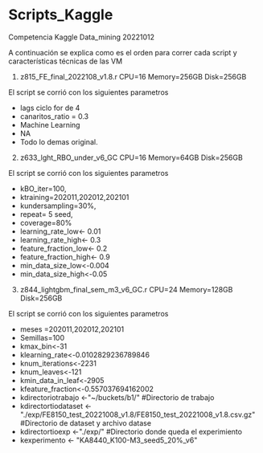 # Scripts_Kaggle
Competencia Kaggle Data_mining 20221012

A continuación se explica como es el orden para correr cada script y características técnicas de las VM


1. z815_FE_final_2022108_v1.8.r
  CPU=16
  Memory=256GB
  Disk=256GB
  
  El script se corrió con los siguientes parametros
  - lags ciclo for de 4
  - canaritos_ratio = 0.3
  - Machine Learning
  - NA
  - Todo lo demas original.

2. z633_lght_RBO_under_v6_GC
  CPU=16
  Memory=64GB
  Disk=256GB
  
  El script se corrió con los siguientes parametros
  - kBO_iter=100, 
  - ktraining=202011,202012,202101
  - kundersampling=30%, 
  - repeat= 5 seed, 
  - coverage=80%
  - learning_rate_low<- 0.01
  - learning_rate_high<- 0.3  
  - feature_fraction_low<- 0.2
  - feature_fraction_high<- 0.9 
  - min_data_size_low<-0.004 
  - min_data_size_high<-0.05

3. z844_lightgbm_final_sem_m3_v6_GC.r
  CPU=24
  Memory=128GB
  Disk=256GB
  
  El script se corrió con los siguientes parametros
  - meses =202011,202012,202101
  - Semillas=100
  - kmax_bin<-31
  - klearning_rate<-0.0102829236789846
  - knum_iterations<-2231
  - knum_leaves<-121
  - kmin_data_in_leaf<-2905
  - kfeature_fraction<-0.557037694162002
  - kdirectoriotrabajo   <-"~/buckets/b1/" #Directorio de trabajo
  - kdirectortiodataset  <-"./exp/FE8150_test_20221008_v1.8/FE8150_test_20221008_v1.8.csv.gz"   #Directorio de dataset y archivo datase
  - kdirectortioexp      <-"./exp/"  #Directorio donde queda el experimiento
  - kexperimento         <- "KA8440_K100-M3_seed5_20%_v6" 
